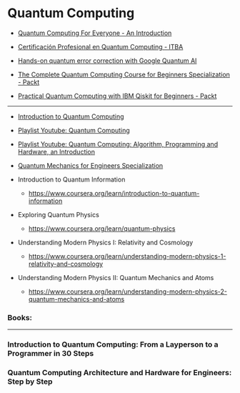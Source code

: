 # Quantum Computing

- [Quantum Computing For Everyone - An Introduction](https://www.coursera.org/learn/quantum-computing-for-everyone-an-introduction)
- [Certificación Profesional en Quantum Computing - ITBA](./CertificacionProfesional_Quantum.md)

- [Hands-on quantum error correction with Google Quantum AI](https://www.coursera.org/programs/plan-bronce-2024-24k-msv68/learn/quantum-error-correction)

- [The Complete Quantum Computing Course for Beginners Specialization - Packt](https://www.coursera.org/specializations/packt-the-complete-quantum-computing-course-for-beginners)
- [Practical Quantum Computing with IBM Qiskit for Beginners - Packt](https://www.coursera.org/learn/packt-beginners-guide-to-practical-quantum-computing-with-ibm-qiskit-w6mos)

_____ 

- [Introduction to Quantum Computing](https://github.com/hywong2/Intro_to_Quantum_Computing)
- [Playlist Youtube: Quantum Computing](https://www.youtube.com/playlist?list=PLnK6MrIqGXsJfcBdppW3CKJ858zR8P4eP)
- [Playlist Youtube: Quantum Computing: Algorithm, Programming and Hardware, an Introduction](https://www.youtube.com/playlist?list=PLnK6MrIqGXsL1KShnocSdwNSiKnBodpie)

- [Quantum Mechanics for Engineers Specialization](https://www.coursera.org/specializations/quantum-mechanics-for-engineers)

- Introduction to Quantum Information
  - https://www.coursera.org/learn/introduction-to-quantum-information

- Exploring Quantum Physics
  - https://www.coursera.org/learn/quantum-physics

- Understanding Modern Physics I: Relativity and Cosmology
  - https://www.coursera.org/learn/understanding-modern-physics-1-relativity-and-cosmology

- Understanding Modern Physics II: Quantum Mechanics and Atoms
  - https://www.coursera.org/learn/understanding-modern-physics-2-quantum-mechanics-and-atoms

### Books: 
_____
### Introduction to Quantum Computing: From a Layperson to a Programmer in 30 Steps 
### Quantum Computing Architecture and Hardware for Engineers: Step by Step
